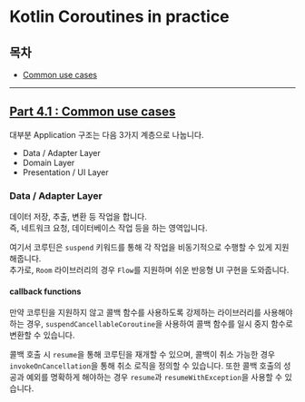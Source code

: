 # Kotlin Coroutines in practice

## 목차

- [Common use cases](#part-41--common-use-cases)

---

## [Part 4.1 : Common use cases](Common%20use%20cases.md)

대부분 Application 구조는 다음 3가지 계층으로 나눕니다.

- Data / Adapter Layer
- Domain Layer
- Presentation / UI Layer

### Data / Adapter Layer

데이터 저장, 추출, 변환 등 작업을 합니다.   
즉, 네트워크 요청, 데이터베이스 작업 등을 하는 영역입니다.

여기서 코루틴은 `suspend` 키워드를 통해 각 작업을 비동기적으로 수행할 수 있게 지원해줍니다.  
추가로, `Room` 라이브러리의 경우 `Flow`를 지원하며 쉬운 반응형 UI 구현을 도와줍니다.

#### callback functions

만약 코루틴을 지원하지 않고 콜백 함수를 사용하도록 강제하는 라이브러리를 사용해야 하는 경우,
`suspendCancellableCoroutine`을 사용하여 콜백 함수를 일시 중지 함수로 변환할 수 있습니다.

콜백 호출 시 `resume`을 통해 코루틴을 재개할 수 있으며, 콜백이 취소 가능한 경우 `invokeOnCancellation`을 통해 취소 로직을 정의할 수 있습니다.
또한 콜백 호출의 성공과 예외를 명확하게 해야하는 경우 `resume`과 `resumeWithException`을 사용할 수 있습니다. 